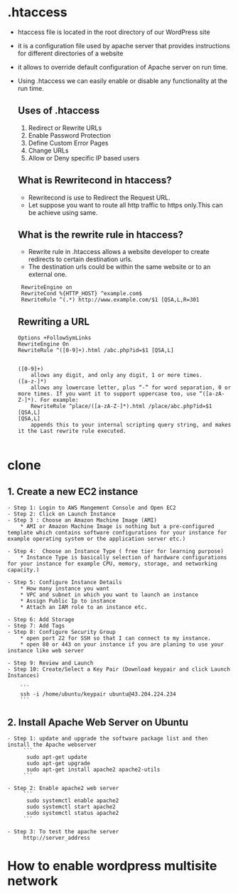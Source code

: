 # .htaccess
- htaccess file is located in the root directory of our WordPress site
- it is a configuration file used by apache server that provides instructions for 
  different directories of a website

- it allows to override default configuration of Apache server on run time.
- Using .htaccess we can easily enable or disable any functionality at the run time.

   ## Uses of .htaccess

   1. Redirect or Rewrite URLs
   2. Enable Password Protection
   3. Define Custom Error Pages
   4. Change URLs
   5.  Allow or Deny specific IP based users

   ## What is Rewritecond in htaccess?

   - Rewritecond is use to Redirect the Request URL.
   -  Let suppose you want to route all http traffic to https only.This can be achieve using same.

   ## What is the rewrite rule in htaccess?

   - Rewrite rule in .htaccess allows a website developer to create redirects to certain    destination urls. 
   - The destination urls could be within the same website or to an external one.

   ```
    RewriteEngine on 
    RewriteCond %{HTTP_HOST} ^example.com$ 
    RewriteRule ^(.*) http://www.example.com/$1 [QSA,L,R=301
   ```

   ## Rewriting a URL

    ```
    Options +FollowSymLinks
    RewriteEngine On
    RewriteRule ^([0-9]+).html /abc.php?id=$1 [QSA,L]


    ([0-9]+)
        allows any digit, and only any digit, 1 or more times.
    ([a-z-]*)
        allows any lowercase letter, plus “-” for word separation, 0 or more times. If you want it to support uppercase too, use “([a-zA-Z-]*). For example:
        RewriteRule ^place/([a-zA-Z-]*).html /place/abc.php?id=$1 [QSA,L]
    [QSA,L]
        appends this to your internal scripting query string, and makes it the Last rewrite rule executed.
        
    ```
# clone
  ## 1. Create a new EC2 instance 

    - Step 1: Login to AWS Mangement Console and Open EC2
    - Step 2: Click on Launch Instance
    - Step 3 : Choose an Amazon Machine Image (AMI)   
        * AMI or Amazon Machine Image is nothing but a pre-configured template which contains software configurations for your instance for example operating system or the application server etc.)
    
    - Step 4:  Choose an Instance Type ( free tier for learning purpose)
        * Instance Type is basically selection of hardware configurations for your instance for example CPU, memory, storage, and networking capacity.)
    
    - Step 5: Configure Instance Details 
        * How many instance you want
        * VPC and subnet in which you want to launch an instance
        * Assign Public Ip to instance
        * Attach an IAM role to an instance etc.
    
    - Step 6: Add Storage
    - Step 7: Add Tags
    - Step 8: Configure Security Group     
        * open port 22 for SSH so that I can connect to my instance.
        * open 80 or 443 on your instance if you are planing to use your instance like web server
    
    - Step 9: Review and Launch
    - Step 10: Create/Select a Key Pair (Download keypair and click Launch Instances)

        ```
        ssh -i /home/ubuntu/keypair ubuntu@43.204.224.234 
        ```

  ## 2. Install Apache Web Server on Ubuntu

    - Step 1: update and upgrade the software package list and then install the Apache webserver
         ```
          sudo apt-get update
          sudo apt-get upgrade
          sudo apt-get install apache2 apache2-utils 
         ```

    - Step 2: Enable apache2 web server
         ```
          sudo systemctl enable apache2
          sudo systemctl start apache2
          sudo systemctl status apache2
         ```

    - Step 3: To test the apache server 
         http://server_address

















# How to enable wordpress multisite network

  